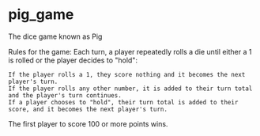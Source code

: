# pig_game
The dice game known as Pig

Rules for the game:
Each turn, a player repeatedly rolls a die until either a 1 is rolled or the player decides to "hold":

    If the player rolls a 1, they score nothing and it becomes the next player's turn.
    If the player rolls any other number, it is added to their turn total and the player's turn continues.
    If a player chooses to "hold", their turn total is added to their score, and it becomes the next player's turn.

The first player to score 100 or more points wins.